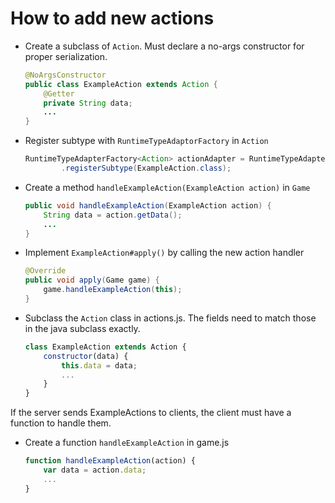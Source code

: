 # How to add new actions
* Create a subclass of `Action`. Must declare a no-args constructor for proper serialization.

    ```java
    @NoArgsConstructor
    public class ExampleAction extends Action {
        @Getter
        private String data;
        ...
    }
    ```

* Register subtype with `RuntimeTypeAdaptorFactory` in `Action`

    ```java
    RuntimeTypeAdapterFactory<Action> actionAdapter = RuntimeTypeAdapterFactory.of(Action.class)
            .registerSubtype(ExampleAction.class);
    ```

* Create a method `handleExampleAction(ExampleAction action)` in `Game`

    ```java
    public void handleExampleAction(ExampleAction action) {
        String data = action.getData();
        ...
    }
    ```

* Implement `ExampleAction#apply()` by calling the new action handler

    ```java
    @Override
    public void apply(Game game) {
        game.handleExampleAction(this);
    }
    ```

* Subclass the `Action` class in actions.js. The fields need to match those in the java subclass exactly.

    ```js
    class ExampleAction extends Action {
        constructor(data) {
            this.data = data;
            ...
        }
    }
    ```

If the server sends ExampleActions to clients, the client must have a function to handle them.

* Create a function `handleExampleAction` in game.js

    ```js
    function handleExampleAction(action) {
        var data = action.data;
        ...
    }
    ```
